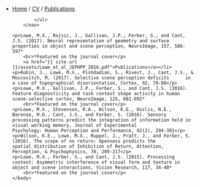 <html>
	<body>
		<nav>
    		<ul>
        		<li><a href="/Home">Home</a>  /   <a href="/cv">CV</a>  /   <a href="/publications">Publications</a></li>
        	
        		
    		</ul>
		</nav> 
                                                                                                              
	<p>Lowe, M.X., Rajsic, J., Gallivan, J.P., Ferber, S., and Cant, J.S. (2017). Neural representation of geometry and surface 			properties in object and scene perception, NeuroImage, 157, 586-597*
		<br>*Featured on the journal cover</p>
		<a href="{{ site.url }}/assets/Lowe_et_al_JEPHPP_2016.pdf">Publications</a></li>
	<p>Robin, J., Lowe, M.X., Pishdadian, S., Rivest, J., Cant, J.S., & Moscovitch, M. (2017). Selective scene perception deficits 		in a case of topographical disorientation, Cortex, 92, 70-80</p>
	<p>Lowe, M.X., Gallivan, J.P., Ferber, S., and Cant, J.S. (2016). Feature diagnosticity and task context shape activity in human 			scene-selective cortex, NeuroImage, 125, 681-692* 
		<br>*Featured on the journal cover</p>	
	<p>Lowe, M.X., Stevenson, R.A., Wilson, K.E., Ouslis, N.E., Barense, M.D., Cant, J.S., and Ferber, S. (2016). Sensory 				processing patterns predict the integration of information held in visual working memory, Journal of Experimental 			Psychology: Human Perception and Performance, 42(2), 294-301</p>
	<p>Wilson, K.E., Lowe, M.X., Ruppel, J., Pratt, J., and Ferber, S. (2016). The scope of no return: Openness predicts the 				spatial distribution of Inhibition of Return, Attention, Perception, & Psychophysics, 78, 209-217</p>
	<p>Lowe, M.X., Ferber, S., and Cant, J.S. (2015). Processing context: Asymmetric interference of visual form and texture in 			object and scene interactions, Vision Research, 117, 34-40*	
		<br>*Featured on the journal cover</p>
	</body>
</html> 

  
